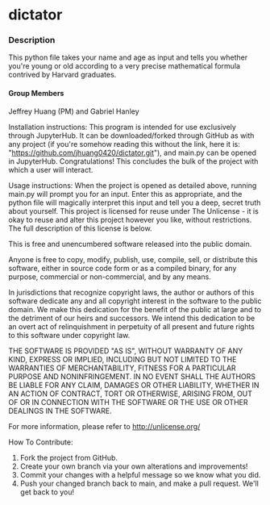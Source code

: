 # dictator

### Description
This python file takes your name and age as input and tells you whether you're young or old according to a very precise mathematical formula contrived by Harvard graduates.

#### Group Members
Jeffrey Huang (PM) and Gabriel Hanley 

Installation instructions:
This program is intended for use exclusively through JupyterHub. It can be downloaded/forked through GitHub as with any project (if you're somehow reading this without the link, here it is: "https://github.com/jhuang0420/dictator.git"), and main.py can be opened in JupyterHub. Congratulations! This concludes the bulk of the project with which a user will interact.

Usage instructions:
When the project is opened as detailed above, running main.py will prompt you for an input. Enter this as appropriate, and the python file will magically interpret this input and tell you a deep, secret truth about yourself.
This project is licensed for reuse under The Unlicense - it is okay to reuse and alter this project however you like, without restrictions. The full description of this license is below.

This is free and unencumbered software released into the public domain.

Anyone is free to copy, modify, publish, use, compile, sell, or
distribute this software, either in source code form or as a compiled
binary, for any purpose, commercial or non-commercial, and by any
means.

In jurisdictions that recognize copyright laws, the author or authors
of this software dedicate any and all copyright interest in the
software to the public domain. We make this dedication for the benefit
of the public at large and to the detriment of our heirs and
successors. We intend this dedication to be an overt act of
relinquishment in perpetuity of all present and future rights to this
software under copyright law.

THE SOFTWARE IS PROVIDED "AS IS", WITHOUT WARRANTY OF ANY KIND,
EXPRESS OR IMPLIED, INCLUDING BUT NOT LIMITED TO THE WARRANTIES OF
MERCHANTABILITY, FITNESS FOR A PARTICULAR PURPOSE AND NONINFRINGEMENT.
IN NO EVENT SHALL THE AUTHORS BE LIABLE FOR ANY CLAIM, DAMAGES OR
OTHER LIABILITY, WHETHER IN AN ACTION OF CONTRACT, TORT OR OTHERWISE,
ARISING FROM, OUT OF OR IN CONNECTION WITH THE SOFTWARE OR THE USE OR
OTHER DEALINGS IN THE SOFTWARE.

For more information, please refer to <http://unlicense.org/>

How To Contribute:
1. Fork the project from GitHub.
2. Create your own branch via your own alterations and improvements!
3. Commit your changes with a helpful message so we know what you did.
4. Push your changed branch back to main, and make a pull request. We'll get back to you!
